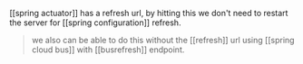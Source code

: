 [[spring actuator]] has a refresh url, by hitting this we don't need to restart the server for [[spring configuration]] refresh.

> we also can be able to do this without the [[refresh]] url using [[spring cloud bus]] with [[busrefresh]] endpoint.